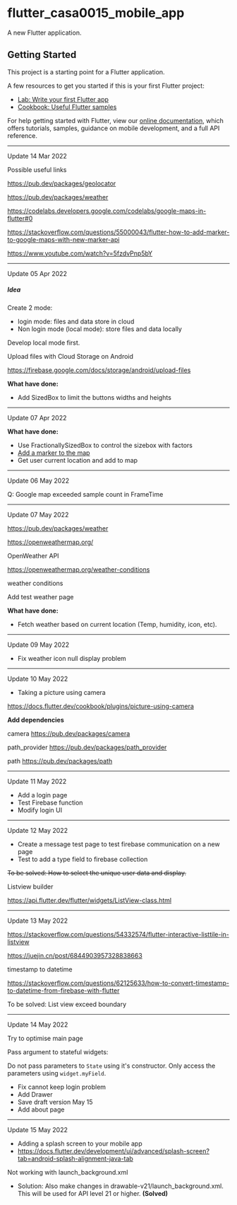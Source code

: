 # flutter_casa0015_mobile_app

A new Flutter application.

## Getting Started

This project is a starting point for a Flutter application.

A few resources to get you started if this is your first Flutter project:

- [Lab: Write your first Flutter app](https://flutter.dev/docs/get-started/codelab)
- [Cookbook: Useful Flutter samples](https://flutter.dev/docs/cookbook)

For help getting started with Flutter, view our
[online documentation](https://flutter.dev/docs), which offers tutorials,
samples, guidance on mobile development, and a full API reference.

----

Update 14 Mar 2022



Possible useful links

https://pub.dev/packages/geolocator

https://pub.dev/packages/weather

https://codelabs.developers.google.com/codelabs/google-maps-in-flutter#0

https://stackoverflow.com/questions/55000043/flutter-how-to-add-marker-to-google-maps-with-new-marker-api



https://www.youtube.com/watch?v=5fzdvPnp5bY





---

Update 05 Apr 2022



##### Idea

Create 2 mode:

+ login mode: files and data store in cloud
+ Non login mode (local mode): store files and data locally



Develop local mode first.



Upload files with Cloud Storage on Android

https://firebase.google.com/docs/storage/android/upload-files



**What have done:**

+ Add SizedBox to limit the buttons widths and heights



---

Update 07 Apr 2022

**What have done:**

+ Use FractionallySizedBox to control the sizebox with factors
+ [Add a marker to the map](https://www.codegrepper.com/code-examples/whatever/flutter+google+map+marker)
+ Get user current location and add to map



-----

Update 06 May 2022



Q: Google map exceeded sample count in FrameTime



----

Update 07 May 2022

https://pub.dev/packages/weather

https://openweathermap.org/

OpenWeather API

https://openweathermap.org/weather-conditions

weather conditions



Add test weather page

**What have done:**

+ Fetch weather based on current location (Temp, humidity, icon, etc).

------

Update 09 May 2022

+ Fix weather icon null display problem



-----------------

Update 10 May 2022

+ Taking a picture using camera

https://docs.flutter.dev/cookbook/plugins/picture-using-camera

**Add dependencies**

camera https://pub.dev/packages/camera

path_provider https://pub.dev/packages/path_provider

path https://pub.dev/packages/path



----

Update 11 May 2022

+ Add a login page
+ Test Firebase function
+ Modify login UI

----

Update 12 May 2022

+ Create a message test page to test firebase communication on a new page
+ Test to add a type field to firebase collection



~~To be solved: How to select the unique user data and display.~~



Listview builder

https://api.flutter.dev/flutter/widgets/ListView-class.html



---

Update 13 May 2022



https://stackoverflow.com/questions/54332574/flutter-interactive-listtile-in-listview

https://juejin.cn/post/6844903957328838663





timestamp to datetime

https://stackoverflow.com/questions/62125633/how-to-convert-timestamp-to-datetime-from-firebase-with-flutter



To be solved: List view exceed boundary



-----

Update 14 May 2022

Try to optimise main page



Pass argument to stateful widgets:

Do not pass parameters to `State` using it's constructor. Only access the parameters using `widget.myField`.



+ Fix cannot keep login problem
+ Add Drawer
+ Save draft version May 15
+ Add about page

----

Update 15 May 2022



+ Adding a splash screen to your mobile app
+ https://docs.flutter.dev/development/ui/advanced/splash-screen?tab=android-splash-alignment-java-tab



Not working with launch_background.xml

- Solution: Also make changes in drawable-v21/launch_background.xml. This will be used for API level 21 or higher. **(Solved)**

